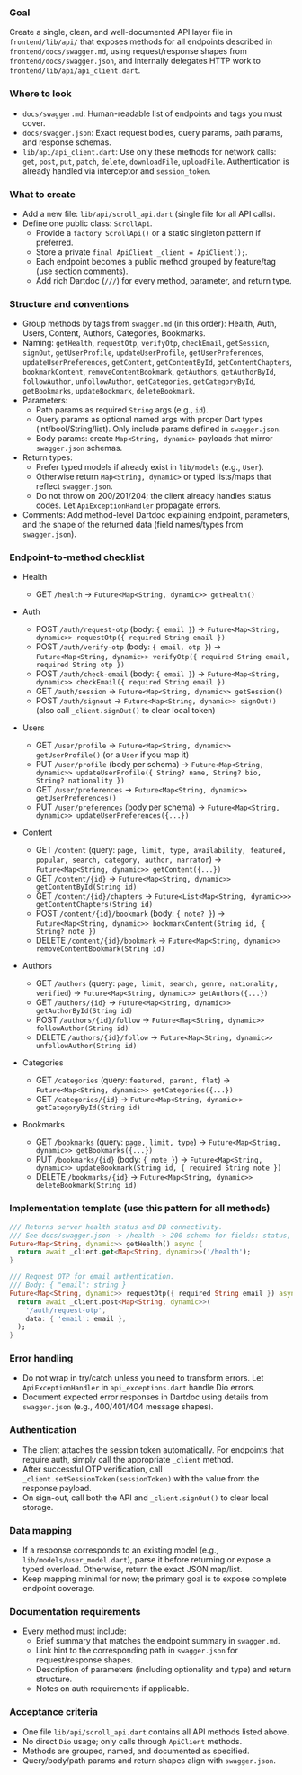 ### Goal
Create a single, clean, and well-documented API layer file in `frontend/lib/api/` that exposes methods for all endpoints described in `frontend/docs/swagger.md`, using request/response shapes from `frontend/docs/swagger.json`, and internally delegates HTTP work to `frontend/lib/api/api_client.dart`.

### Where to look
- `docs/swagger.md`: Human-readable list of endpoints and tags you must cover.
- `docs/swagger.json`: Exact request bodies, query params, path params, and response schemas.
- `lib/api/api_client.dart`: Use only these methods for network calls: `get`, `post`, `put`, `patch`, `delete`, `downloadFile`, `uploadFile`. Authentication is already handled via interceptor and `session_token`.

### What to create
- Add a new file: `lib/api/scroll_api.dart` (single file for all API calls).
- Define one public class: `ScrollApi`.
  - Provide a `factory ScrollApi()` or a static singleton pattern if preferred.
  - Store a private `final ApiClient _client = ApiClient();`.
  - Each endpoint becomes a public method grouped by feature/tag (use section comments).
  - Add rich Dartdoc (`///`) for every method, parameter, and return type.

### Structure and conventions
- Group methods by tags from `swagger.md` (in this order): Health, Auth, Users, Content, Authors, Categories, Bookmarks.
- Naming: `getHealth`, `requestOtp`, `verifyOtp`, `checkEmail`, `getSession`, `signOut`, `getUserProfile`, `updateUserProfile`, `getUserPreferences`, `updateUserPreferences`, `getContent`, `getContentById`, `getContentChapters`, `bookmarkContent`, `removeContentBookmark`, `getAuthors`, `getAuthorById`, `followAuthor`, `unfollowAuthor`, `getCategories`, `getCategoryById`, `getBookmarks`, `updateBookmark`, `deleteBookmark`.
- Parameters:
  - Path params as required `String` args (e.g., `id`).
  - Query params as optional named args with proper Dart types (int/bool/String/list). Only include params defined in `swagger.json`.
  - Body params: create `Map<String, dynamic>` payloads that mirror `swagger.json` schemas.
- Return types:
  - Prefer typed models if already exist in `lib/models` (e.g., `User`).
  - Otherwise return `Map<String, dynamic>` or typed lists/maps that reflect `swagger.json`.
  - Do not throw on 200/201/204; the client already handles status codes. Let `ApiExceptionHandler` propagate errors.
- Comments: Add method-level Dartdoc explaining endpoint, parameters, and the shape of the returned data (field names/types from `swagger.json`).

### Endpoint-to-method checklist
- Health
  - GET `/health` → `Future<Map<String, dynamic>> getHealth()`

- Auth
  - POST `/auth/request-otp` (body: `{ email }`) → `Future<Map<String, dynamic>> requestOtp({ required String email })`
  - POST `/auth/verify-otp` (body: `{ email, otp }`) → `Future<Map<String, dynamic>> verifyOtp({ required String email, required String otp })`
  - POST `/auth/check-email` (body: `{ email }`) → `Future<Map<String, dynamic>> checkEmail({ required String email })`
  - GET `/auth/session` → `Future<Map<String, dynamic>> getSession()`
  - POST `/auth/signout` → `Future<Map<String, dynamic>> signOut()` (also call `_client.signOut()` to clear local token)

- Users
  - GET `/user/profile` → `Future<Map<String, dynamic>> getUserProfile()` (or a `User` if you map it)
  - PUT `/user/profile` (body per schema) → `Future<Map<String, dynamic>> updateUserProfile({ String? name, String? bio, String? nationality })`
  - GET `/user/preferences` → `Future<Map<String, dynamic>> getUserPreferences()`
  - PUT `/user/preferences` (body per schema) → `Future<Map<String, dynamic>> updateUserPreferences({...})`

- Content
  - GET `/content` (query: `page, limit, type, availability, featured, popular, search, category, author, narrator`) → `Future<Map<String, dynamic>> getContent({...})`
  - GET `/content/{id}` → `Future<Map<String, dynamic>> getContentById(String id)`
  - GET `/content/{id}/chapters` → `Future<List<Map<String, dynamic>>> getContentChapters(String id)`
  - POST `/content/{id}/bookmark` (body: `{ note? }`) → `Future<Map<String, dynamic>> bookmarkContent(String id, { String? note })`
  - DELETE `/content/{id}/bookmark` → `Future<Map<String, dynamic>> removeContentBookmark(String id)`

- Authors
  - GET `/authors` (query: `page, limit, search, genre, nationality, verified`) → `Future<Map<String, dynamic>> getAuthors({...})`
  - GET `/authors/{id}` → `Future<Map<String, dynamic>> getAuthorById(String id)`
  - POST `/authors/{id}/follow` → `Future<Map<String, dynamic>> followAuthor(String id)`
  - DELETE `/authors/{id}/follow` → `Future<Map<String, dynamic>> unfollowAuthor(String id)`

- Categories
  - GET `/categories` (query: `featured, parent, flat`) → `Future<Map<String, dynamic>> getCategories({...})`
  - GET `/categories/{id}` → `Future<Map<String, dynamic>> getCategoryById(String id)`

- Bookmarks
  - GET `/bookmarks` (query: `page, limit, type`) → `Future<Map<String, dynamic>> getBookmarks({...})`
  - PUT `/bookmarks/{id}` (body: `{ note }`) → `Future<Map<String, dynamic>> updateBookmark(String id, { required String note })`
  - DELETE `/bookmarks/{id}` → `Future<Map<String, dynamic>> deleteBookmark(String id)`

### Implementation template (use this pattern for all methods)
```dart
/// Returns server health status and DB connectivity.
/// See docs/swagger.json -> /health -> 200 schema for fields: status, timestamp, uptime, database.
Future<Map<String, dynamic>> getHealth() async {
  return await _client.get<Map<String, dynamic>>('/health');
}

/// Request OTP for email authentication.
/// Body: { "email": string }
Future<Map<String, dynamic>> requestOtp({ required String email }) async {
  return await _client.post<Map<String, dynamic>>(
    '/auth/request-otp',
    data: { 'email': email },
  );
}
```

### Error handling
- Do not wrap in try/catch unless you need to transform errors. Let `ApiExceptionHandler` in `api_exceptions.dart` handle Dio errors.
- Document expected error responses in Dartdoc using details from `swagger.json` (e.g., 400/401/404 message shapes).

### Authentication
- The client attaches the session token automatically. For endpoints that require auth, simply call the appropriate `_client` method.
- After successful OTP verification, call `_client.setSessionToken(sessionToken)` with the value from the response payload.
- On sign-out, call both the API and `_client.signOut()` to clear local storage.

### Data mapping
- If a response corresponds to an existing model (e.g., `lib/models/user_model.dart`), parse it before returning or expose a typed overload. Otherwise, return the exact JSON map/list.
- Keep mapping minimal for now; the primary goal is to expose complete endpoint coverage.

### Documentation requirements
- Every method must include:
  - Brief summary that matches the endpoint summary in `swagger.md`.
  - Link hint to the corresponding path in `swagger.json` for request/response shapes.
  - Description of parameters (including optionality and type) and return structure.
  - Notes on auth requirements if applicable.

### Acceptance criteria
- One file `lib/api/scroll_api.dart` contains all API methods listed above.
- No direct `Dio` usage; only calls through `ApiClient` methods.
- Methods are grouped, named, and documented as specified.
- Query/body/path params and return shapes align with `swagger.json`.

